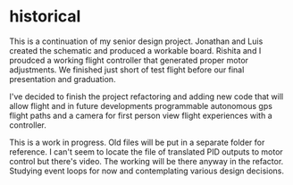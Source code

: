 # historical
This is a continuation of my senior design project.
Jonathan and Luis created the schematic and produced
a workable board. Rishita and I proudced a working
flight controller that generated proper motor adjustments.
We finished just short of test flight before our final
presentation and graduation.

I've decided to finish the project refactoring and adding
new code that will allow flight and in future developments
programmable autonomous gps flight paths and a camera
for first person view flight experiences with a controller.

This is a work in progress. Old files will be put in a separate
folder for reference. I can't seem to locate the file of translated
PID outputs to motor control but there's video. The working will
be there anyway in the refactor. Studying event loops for now
and contemplating various design decisions.
